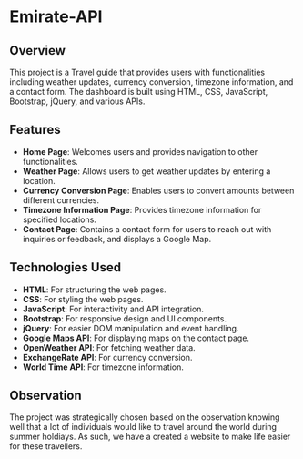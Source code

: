# Emirate-API

## Overview
This project is a Travel guide that provides users with functionalities including weather updates, currency conversion, timezone information, and a contact form. The dashboard is built using HTML, CSS, JavaScript, Bootstrap, jQuery, and various APIs.

## Features
- **Home Page**: Welcomes users and provides navigation to other functionalities.
- **Weather Page**: Allows users to get weather updates by entering a location.
- **Currency Conversion Page**: Enables users to convert amounts between different currencies.
- **Timezone Information Page**: Provides timezone information for specified locations.
- **Contact Page**: Contains a contact form for users to reach out with inquiries or feedback, and displays a Google Map.

## Technologies Used
- **HTML**: For structuring the web pages.
- **CSS**: For styling the web pages.
- **JavaScript**: For interactivity and API integration.
- **Bootstrap**: For responsive design and UI components.
- **jQuery**: For easier DOM manipulation and event handling.
- **Google Maps API**: For displaying maps on the contact page.
- **OpenWeather API**: For fetching weather data.
- **ExchangeRate API**: For currency conversion.
- **World Time API**: For timezone information.

## Observation
The project was strategically chosen based on the observation knowing well that a lot of individuals would like to travel around the world during summer holdiays. As such, we have a created a website to make life easier for these travellers.